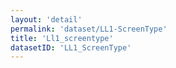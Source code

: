 ```yaml
---
layout: 'detail'
permalink: 'dataset/LL1-ScreenType'
title: 'Ll1_screentype'
datasetID: 'LL1_ScreenType'
---
```

